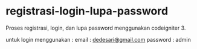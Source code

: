 # registrasi-login-lupa-password
Proses registrasi, login, dan lupa password menggunakan codeigniter 3.


untuk login menggunakan :
email : dedesari@gmail.com
password : admin
